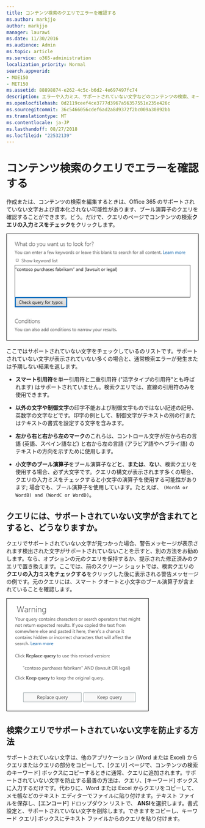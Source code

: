 ```yaml
---
title: コンテンツ検索のクエリでエラーを確認する
ms.author: markjjo
author: markjjo
manager: laurawi
ms.date: 11/30/2016
ms.audience: Admin
ms.topic: article
ms.service: o365-administration
localization_priority: Normal
search.appverid:
- MOE150
- MET150
ms.assetid: 88898874-e262-4c5c-b6d2-4e697497fc74
description: エラーや入力ミス、サポートされていない文字などのコンテンツの検索、キーワード クエリを確認し、小文字のブール演算子は、検索を実行する前にします。、エラーが見つかった場合、修正済みのクエリをお勧めします。
ms.openlocfilehash: 0d2119ceef4ce3777d3967a56357551e235e426c
ms.sourcegitcommit: 36c5466056cdef6ad2a8d9372f2bc009a30892bb
ms.translationtype: MT
ms.contentlocale: ja-JP
ms.lasthandoff: 08/27/2018
ms.locfileid: "22532139"
---
```

# <a name="check-your-content-search-query-for-errors"></a>コンテンツ検索のクエリでエラーを確認する

作成または、コンテンツの検索を編集するときは、Office 365 のサポートされていない文字および資本化されない可能性があります、ブール演算子のクエリを確認することができます。どう。だけで、クエリのページでコンテンツの検索**クエリの入力ミスをチェック**をクリックします。 
  
![[クエリの入力ミスをチェックする] をクリックしてサポートされていない文字の検索クエリを確認するには](media/e5314306-cfb2-481d-9b5c-13ce658156e7.png)
  
ここではサポートされていない文字をチェックしているのリストです。サポートされていない文字が表示されていない多くの場合と、通常検索エラーが発生または予期しない結果を返します。
  
- **スマート引用符**を単一引用符と二重引用符 ("活字タイプの引用符"とも呼ばれます) はサポートされていません。検索クエリでは、直線の引用符のみを使用できます。 
    
- **以外の文字や制御文字**の印字不能および制御文字ものではない記述の記号、英数字の文字などです。印字の例として、制御文字がテキストの別の行またはテキストの書式を設定する文字を含みます。 
    
- **左から右と右から左のマーク**のこれらは、コントロール文字が左から右の言語 (英語、スペイン語など) と右から左の言語 (アラビア語やヘブライ語) のテキストの方向を示すために使用します。
    
- **小文字のブール演算子**をブール演算子など**と**、**または**、**ない**、検索クエリを使用する場合、必ず大文字です。クエリの構文が表示されます多くの場合、クエリの入力ミスをチェックすると小文字の演算子を使用する可能性があります; 場合でも、ブール演算子を使用しています。たとえば、 `(WordA or WordB) and (WordC or WordD)`。
    
## <a name="what-happens-if-a-query-has-an-unsupported-character"></a>クエリには、サポートされていない文字が含まれてとすると、どうなりますか。

クエリでサポートされていない文字が見つかった場合、警告メッセージが表示されます検出された文字がサポートされていないことを示すと、別の方法をお勧めします。なら、オプションの元のクエリを保持するか、提示された修正済みのクエリで置き換えます。ここでは、前のスクリーン ショットでは、検索クエリの**クエリの入力ミスをチェックする**をクリックした後に表示される警告メッセージの例です。元のクエリには、スマート クオートと小文字のブール演算子が含まれていることを確認します。 
  
![クエリの提示されたリビジョンと警告メッセージが表示されます。](media/23214b30-8e52-412c-bd80-63fb1b3ed52d.png)
  
## <a name="how-to-prevent-unsupported-characters-in-your-search-queries"></a>検索クエリでサポートされていない文字を防止する方法

サポートされていない文字は、他のアプリケーション (Word または Excel) からクエリまたはクエリの部分をコピーして、[クエリ] ページで、コンテンツの検索のキーワード] ボックスにコピーするときに通常、クエリに追加されます。サポートされていない文字を防止する最善の方法は、クエリ、[キーワード] ボックスに入力するだけです。代わりに、Word または Excel からクエリをコピーして、メモ帳などのテキスト エディターでファイルに貼り付けます。テキスト ファイルを保存し、[**エンコード**] ドロップダウン リストで、 **ANSI**を選択します。書式設定と、サポートされていない文字を削除します。できますをコピーし、キーワード クエリ] ボックスにテキスト ファイルからのクエリを貼り付けます。 
